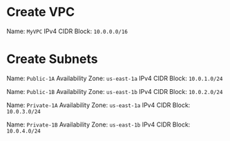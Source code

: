 # Create VPC

Name: `MyVPC`
IPv4 CIDR Block: `10.0.0.0/16`

# Create Subnets

Name: `Public-1A`
Availability Zone: `us-east-1a`
IPv4 CIDR Block: `10.0.1.0/24`

Name: `Public-1B`
Availability Zone: `us-east-1b`
IPv4 CIDR Block: `10.0.2.0/24`

Name: `Private-1A`
Availability Zone: `us-east-1a`
IPv4 CIDR Block: `10.0.3.0/24`

Name: `Private-1B`
Availability Zone: `us-east-1b`
IPv4 CIDR Block: `10.0.4.0/24`

